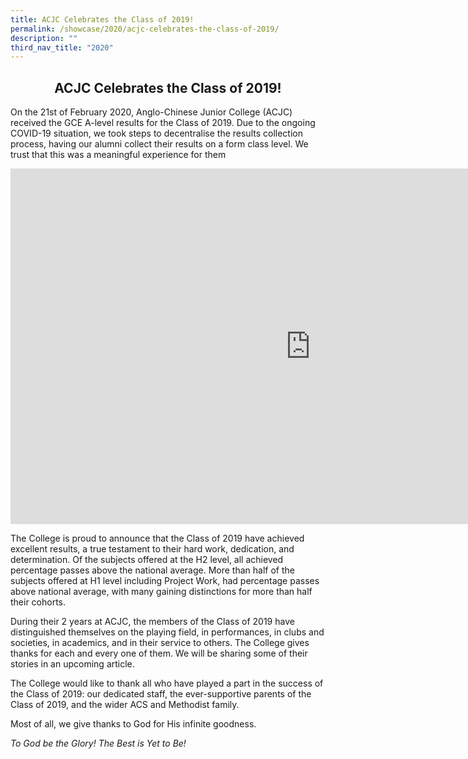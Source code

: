 ```yaml
---
title: ACJC Celebrates the Class of 2019!
permalink: /showcase/2020/acjc-celebrates-the-class-of-2019/
description: ""
third_nav_title: "2020"
---
```

## <center> ACJC Celebrates the Class of 2019! </center>

On the 21st of February 2020, Anglo-Chinese Junior College (ACJC) received the GCE A-level results for the Class of 2019. Due to the ongoing COVID-19 situation, we took steps to decentralise the results collection process, having our alumni collect their results on a form class level. We trust that this was a meaningful experience for them

<iframe allowfullscreen="true" height="569" width="960" frameborder="0" src="https://docs.google.com/presentation/d/e/2PACX-1vQ8AJ6CUPWopC4jbGw2b5DNZF-z2kfc8kMssY53yOwkyqkDuSwsF_DiHGTFqGQwPq6YXBYSenqBpOwp/embed?start=false&amp;loop=false&amp;delayms=3000"></iframe>

The College is proud to announce that the Class of 2019 have achieved excellent results, a true testament to their hard work, dedication, and determination. Of the subjects offered at the H2 level, all achieved percentage passes above the national average. More than half of the subjects offered at H1 level including Project Work, had percentage passes above national average, with many gaining distinctions for more than half their cohorts.

  

During their 2 years at ACJC, the members of the Class of 2019 have distinguished themselves on the playing field, in performances, in clubs and societies, in academics, and in their service to others. The College gives thanks for each and every one of them. We will be sharing some of their stories in an upcoming article.

  

The College would like to thank all who have played a part in the success of the Class of 2019: our dedicated staff, the ever-supportive parents of the Class of 2019, and the wider ACS and Methodist family.

  

Most of all, we give thanks to God for His infinite goodness.

  

_To God be the Glory! The Best is Yet to Be!_